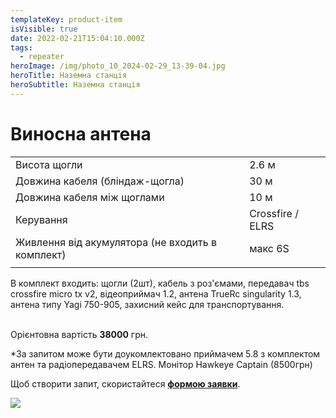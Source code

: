 ```yaml
---
templateKey: product-item
isVisible: true
date: 2022-02-21T15:04:10.000Z
tags:
  - repeater
heroImage: /img/photo_10_2024-02-29_13-39-04.jpg
heroTitle: Наземна станція
heroSubtitle: Наземна станція
---
```

# Виносна антена

|                                                   |                 |
| ------------------------------------------------- | --------------- |
| Висота щогли                         |2.6 м |                 
| Довжина кабеля (бліндаж-щогла)                    | 30 м            |
| Довжина кабеля між щоглами                        | 10 м            |
| Керування                                       | Crossfire / ELRS   
| Живлення від акумулятора (﻿не входить в комплект) | макс 6S           |
|                                                   |                 |

В комплект входить:
щогли (2шт), кабель  з роз'ємами,
передавач tbs crossfire micro tx v2,
відеоприймач 1.2,
антена TrueRc singularity 1.3,
антена типу Yagi 750-905,
захисний кейс для транспортування. 


\
Орієнтовна вартість **38000** грн. 

*За запитом може бути доукомлектовано приймачем 5.8 з комплектом антен та радіопередавачем ELRS.
Монітор Hawkeye Captain (8500грн)

Щоб створити запит, скористайтеся <a href="https://docs.google.com/forms/d/e/1FAIpQLSflTILqQ9CENT9xGsnn4Ke6l-D-2m2yaclV2jH2pzXmjGk51w/viewform" target="_blank" rel="noopener noreferrer">**формою заявки**</a>.

![](/img/photo_6_2024-02-29_13-39-04.jpg)